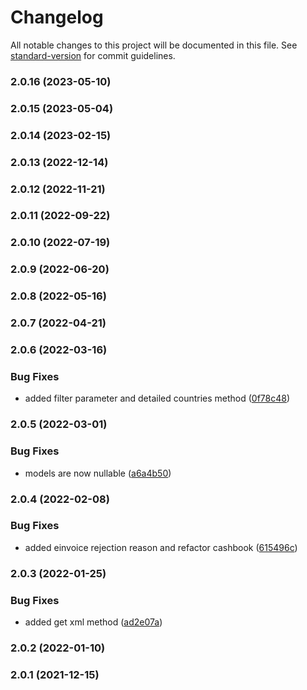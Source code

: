 # Changelog

All notable changes to this project will be documented in this file. See [standard-version](https://github.com/conventional-changelog/standard-version) for commit guidelines.

### 2.0.16 (2023-05-10)

### 2.0.15 (2023-05-04)

### 2.0.14 (2023-02-15)

### 2.0.13 (2022-12-14)

### 2.0.12 (2022-11-21)

### 2.0.11 (2022-09-22)

### 2.0.10 (2022-07-19)

### 2.0.9 (2022-06-20)

### 2.0.8 (2022-05-16)

### 2.0.7 (2022-04-21)

### 2.0.6 (2022-03-16)


### Bug Fixes

* added filter parameter and detailed countries method ([0f78c48](https://github.com/fattureincloud/fattureincloud-ruby-sdk/commit/0f78c487202d8cd8a2d68010a1876e45ee047000))

### 2.0.5 (2022-03-01)


### Bug Fixes

* models are now nullable ([a6a4b50](https://github.com/fattureincloud/fattureincloud-ruby-sdk/commit/a6a4b50a3d849b9bf3a706ef30e4cf290f36267a))

### 2.0.4 (2022-02-08)


### Bug Fixes

* added einvoice rejection reason and refactor cashbook ([615496c](https://github.com/fattureincloud/fattureincloud-ruby-sdk/commit/615496ca267c03509f8d24ba28c41f8f0972de64))

### 2.0.3 (2022-01-25)


### Bug Fixes

* added get xml method ([ad2e07a](https://github.com/fattureincloud/fattureincloud-ruby-sdk/commit/ad2e07afdd69397a01eabfb34f1fe3e1ba764eca))

### 2.0.2 (2022-01-10)

### 2.0.1 (2021-12-15)
